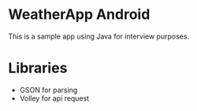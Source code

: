 # WeatherApp Android

This is a sample app using Java for interview purposes.

# Libraries

- GSON for parsing
- Volley for api request